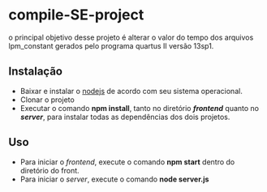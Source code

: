 # compile-SE-project
o principal objetivo desse projeto é alterar o valor do tempo dos arquivos lpm_constant gerados pelo programa quartus II versão 13sp1.

## Instalação
* Baixar e instalar o [nodejs](https://nodejs.org/en/download/) de acordo com seu sistema operacional.
* Clonar o projeto
* Executar o comando **npm install**, tanto no diretório ***frontend*** quanto no ***server***, para instalar todas as dependências dos dois projetos.

## Uso
* Para iniciar o *frontend*, execute o comando **npm start** dentro do diretório do front.
* Para iniciar o *server*, execute o comando **node server.js**




